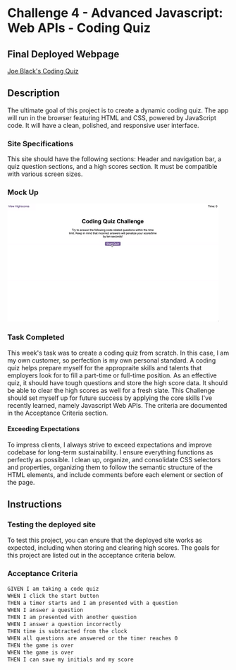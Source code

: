 # Challenge 4 - Advanced Javascript: Web APIs - Coding Quiz

## Final Deployed Webpage

[Joe Black's Coding Quiz](https://j03b.github.io/module-challenges/04-Challenge/J03Bs-Coding-Quiz/)

## Description

The ultimate goal of this project is to create a dynamic coding quiz. The app will run in the browser featuring HTML and CSS, powered by JavaScript code. It will have a clean, polished, and responsive user interface.

### Site Specifications

This site should have the following sections: Header and navigation bar, a quiz question sections, and a high scores section. It must be compatible with various screen sizes.

### Mock Up

![A gif of the portfolio site fully rendered and completed showing each section of the site.](../Assets/04-web-apis-homework-demo.gif)

### Task Completed

This week's task was to create a coding quiz from scratch. In this case, I am my own customer, so perfection is my own personal standard.
A coding quiz helps prepare myself for the appropraite skills and talents that employers look for to fill a part-time or full-time position. As an effective quiz, it should have tough questions and store the high score data. It should be able to clear the high scores as well for a fresh slate.
This Challenge should set myself up for future success by applying the core skills I've recently learned, namely Javascript Web APIs. The criteria are documented in the Acceptance Criteria section.

#### Exceeding Expectations

To impress clients, I always strive to exceed expectations and improve codebase for long-term sustainability. I ensure everything functions as perfectly as possible. I clean up, organize, and consolidate CSS selectors and properties, organizing them to follow the semantic structure of the HTML elements, and include comments before each element or section of the page.

## Instructions

### Testing the deployed site

To test this project, you can ensure that the deployed site works as expected, including when storing and clearing high scores. The goals for this project are listed out in the acceptance criteria below. 

### Acceptance Criteria

```
GIVEN I am taking a code quiz
WHEN I click the start button
THEN a timer starts and I am presented with a question
WHEN I answer a question
THEN I am presented with another question
WHEN I answer a question incorrectly
THEN time is subtracted from the clock
WHEN all questions are answered or the timer reaches 0
THEN the game is over
WHEN the game is over
THEN I can save my initials and my score

```